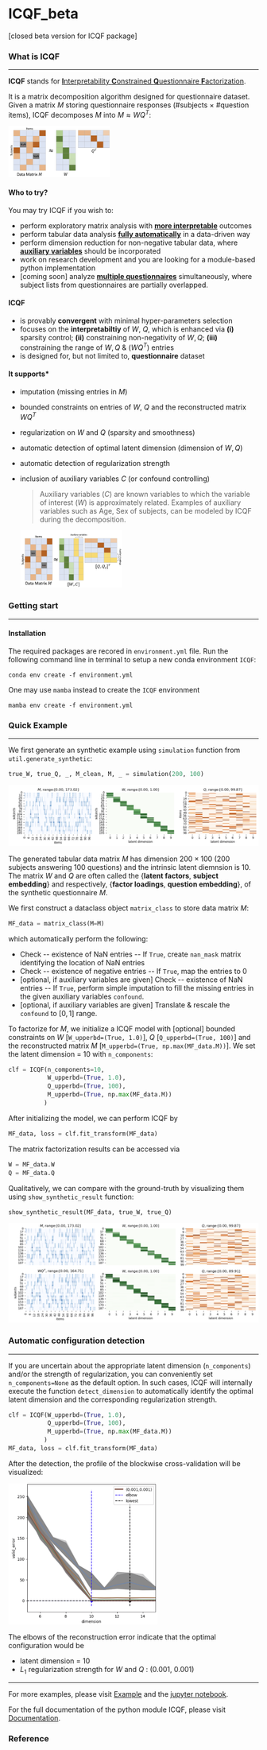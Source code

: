 # ICQF_beta
[closed beta version for ICQF package]

### What is ICQF

---

**ICQF** stands for <u>**I**nterpretability **C**onstrained **Q**uestionnaire **F**actorization</u>. 

It is a matrix decomposition algorithm designed for questionnaire dataset. Given a matrix $M$ storing questionnaire responses (#subjects $\times$ #question items), ICQF decomposes $M$ into $M \approx WQ^T$:

<img src="README.assets/image-20230721094555872.png" alt="image-20230721094555872" style="zoom:20%;" />

#### Who to try?

You may try ICQF if you wish to:

- perform exploratory matrix analysis with **<u>more interpretable</u>** outcomes
- perform tabular data analysis **<u>fully automatically</u>** in a data-driven way
- perform dimension reduction for non-negative tabular data, where **<u>auxiliary variables</u>** should be incorporated
- work on research development and you are looking for a module-based python implementation
- [coming soon] analyze **<u>multiple questionnaires</u>** simultaneously, where subject lists from questionnaires are partially overlapped.

#### ICQF

- is provably **convergent** with minimal hyper-parameters selection
- focuses on the **interpretabiltiy** of $W$, $Q$, which is enhanced via **(i)** sparsity control; **(ii)** constraining non-negativity of $W, Q$; **(iii)** constraining the range of $W, Q$ &  $(WQ^T)$ entries
- is designed for, but not limited to, **questionnaire** dataset

#### It supports*

- imputation (missing entries in $M$)

- bounded constraints on entries of $W$, $Q$ and the reconstructed matrix $WQ^T$

- regularization on $W$ and $Q$ (sparsity and smoothness)

- automatic detection of optimal latent dimension (dimension of $W, Q$)

- automatic detection of regularization strength

- inclusion of auxiliary variables $C$ (or confound controlling)

  > Auxiliary variables ($C$) are known variables to which the variable of interest ($W$) is approximately related. Examples of auxiliary variables such as Age, Sex of subjects, can be modeled by ICQF during the decomposition.
  
  <img src="README.assets/image-20230721095253704.png" alt="image-20230721095253704" style="zoom:20%;" />

### Getting start

---

#### Installation

The required packages are recored in `environment.yml` file. Run the following command line in terminal to setup a new conda environment `ICQF`:

```
conda env create -f environment.yml
```

One may use `mamba` instead to create the `ICQF` environment

```
mamba env create -f environment.yml
```

### Quick Example

---

We first generate an synthetic example using `simulation` function from `util.generate_synthetic`:

```python
true_W, true_Q, _, M_clean, M, _ = simulation(200, 100)
```

<img src="README.assets/image-20230721143206049.png" alt="image-20230721143206049" style="zoom:50%;" />

The generated tabular data matrix $M$ has dimension $200 \times 100$ ($200$ subjects answering $100$ questions) and the intrinsic latent diemnsion is $10$.  The matrix $W$ and $Q$ are often called the {**latent factors**, **subject embedding**} and respectively,  {**factor loadings**, **question embedding**}, of the synthetic questionnaire $M$.

We first construct a dataclass object `matrix_class` to store data matrix $M$:

```python
MF_data = matrix_class(M=M)
```

which automatically perform the following:

- Check -- existence of NaN entries -- If `True`, create `nan_mask` matrix identifying the location of NaN entries
- Check -- existence of negative entries -- If `True`, map the entries to $0$
- [optional, if auxiliary variables are given]
  Check -- existence of NaN entries -- If `True`, perform simple imputation to fill the missing entries in the given auxiliary variables `confound`.
- [optional, if auxiliary variables are given]
  Translate & rescale the `confound` to $[0,1]$ range.

To factorize for $M$, we initialize a ICQF model with [optional] bounded constraints on $W$ [`W_upperbd=(True, 1.0)`], $Q$ [`Q_upperbd=(True, 100)`] and the reconstructed matrix $M$ [`M_upperbd=(True, np.max(MF_data.M))`]. We set the latent dimension = 10 with `n_components`: 

```python
clf = ICQF(n_components=10,
           W_upperbd=(True, 1.0),
           Q_upperbd=(True, 100),
           M_upperbd=(True, np.max(MF_data.M))
          )
```

After initializing the model, we can perform ICQF by

```python
MF_data, loss = clf.fit_transform(MF_data)
```

The matrix factorization results can be accessed via

```python
W = MF_data.W
Q = MF_data.Q
```

Qualitatively, we can compare with the ground-truth by visualizing them using `show_synthetic_result` function:

```
show_synthetic_result(MF_data, true_W, true_Q)
```

<img src="README.assets/image-20230721143223896.png" alt="image-20230721143223896" style="zoom:50%;" />

### Automatic configuration detection

---

If you are uncertain about the appropriate latent dimension (`n_components`) and/or the strength of regularization, you can conveniently set `n_components=None` as the default option. In such cases, ICQF will internally execute the function `detect_dimension` to automatically identify the optimal latent dimension and the corresponding regularization strength.

```python
clf = ICQF(W_upperbd=(True, 1.0),
           Q_upperbd=(True, 100),
           M_upperbd=(True, np.max(MF_data.M))
          )
MF_data, loss = clf.fit_transform(MF_data)
```

After the detection, the profile of the blockwise cross-validation will be visualized:

<img src="README.assets/image-20230724102854510.png" alt="image-20230724102854510"  width="300;" />

The elbows of the reconstruction error indicate that the optimal configuration would be 

- latent dimension = 10
- $L_1$ regularization strength for $W$ and $Q$ : (0.001, 0.001)

---

For more examples, please visit [Example](./EXAMPLE.md) and the [jupyter notebook](./demonstration.ipynb).

For the full documentation of the python module ICQF, please visit [Documentation](./DOCUMENTATION.md).



### Reference

